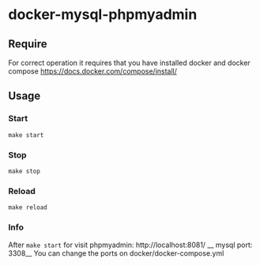 # docker-mysql-phpmyadmin
## Require
For correct operation it requires that you have installed docker and docker compose
https://docs.docker.com/compose/install/

## Usage

### Start
`make start`

### Stop
`make stop`

### Reload
`make reload`

### Info
After  `make start` 
for visit phpmyadmin: http://localhost:8081/ __
mysql port: 3308__
You can change the ports on docker/docker-compose.yml
